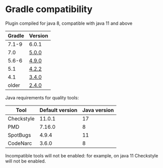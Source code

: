 # Gradle compatibility

Plugin compiled for java 8, compatible with java 11 and above

| Gradle | Version                                                      |
|--------|--------------------------------------------------------------|
| 7.1-9  | 6.0.1                                                        |
| 7.0    | [5.0.0](https://xvik.github.io/gradle-quality-plugin/5.0.0/) |
| 5.6-6  | [4.9.0](https://xvik.github.io/gradle-quality-plugin/4.9.0/) |
| 5.1    | [4.2.2](http://xvik.github.io/gradle-quality-plugin/4.2.2)   |
| 4.1    | [3.4.0](http://xvik.github.io/gradle-quality-plugin/3.4.0)   |
| older  | [2.4.0](http://xvik.github.io/gradle-quality-plugin/2.4.0)   |

Java requirements for quality tools:

| Tool       | Default version | Java version |
|------------|-----------------|--------------|
| Checkstyle | 11.0.1          | 17           |
| PMD        | 7.16.0          | 8            |
| SpotBugs   | 4.9.4           | 11           |
| CodeNarc   | 3.6.0           | 8            |

Incompatible tools will not be enabled: for example, on java 11 Checkstyle will not be enabled.